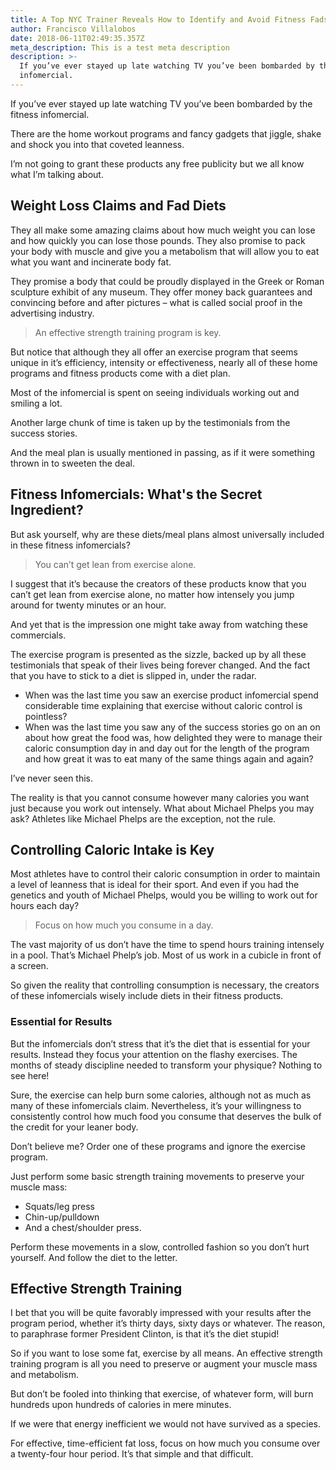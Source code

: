 ```yaml
---
title: A Top NYC Trainer Reveals How to Identify and Avoid Fitness Fads
author: Francisco Villalobos
date: 2018-06-11T02:49:35.357Z
meta_description: This is a test meta description
description: >-
  If you’ve ever stayed up late watching TV you’ve been bombarded by the fitness
  infomercial.
---
```

If you’ve ever stayed up late watching TV you’ve been bombarded by the fitness infomercial. 

There are the home workout programs and fancy gadgets that jiggle, shake and shock you into that coveted leanness.  

I’m not going to grant these products any free publicity but we all know what I’m talking about.

## Weight Loss Claims and Fad Diets

They all make some amazing claims about how much weight you can lose and how quickly you can lose those pounds.  They also promise to pack your body with muscle and give you a metabolism that will allow you to eat what you want and incinerate body fat.  

They promise a body that could be proudly displayed in the Greek or Roman sculpture exhibit of any museum.  They offer money back guarantees and convincing before and after pictures – what is called social proof in the advertising industry.

> An effective strength training program is key.

But notice that although they all offer an exercise program that seems unique in it’s efficiency, intensity or effectiveness, nearly all of these home programs and fitness products come with a diet plan.  

Most of the infomercial is spent on seeing individuals working out and smiling a lot.  

Another large chunk of time is taken up by the testimonials from the success stories.  

And the meal plan is usually mentioned in passing, as if it were something thrown in to sweeten the deal.

## Fitness Infomercials: What's the Secret Ingredient?

But ask yourself, why are these diets/meal plans almost universally included in these fitness infomercials?  

> You can’t get lean from exercise alone.

I suggest that it’s because the creators of these products know that you can’t get lean from exercise alone, no matter how intensely you jump around for twenty minutes or an hour.  

And yet that is the impression one might take away from watching these commercials.  

The exercise program is presented as the sizzle, backed up by all these testimonials that speak of their lives being forever changed.  And the fact that you have to stick to a diet is slipped in, under the radar.

* When was the last time you saw an exercise product infomercial spend considerable time explaining that exercise without caloric control is pointless?  
* When was the last time you saw any of the success stories go on an on about how great the food was, how delighted they were to manage their caloric consumption day in and day out for the length of the program and how great it was to eat many of the same things again and again? 

 I’ve never seen this.

The reality is that you cannot consume however many calories you want just because you work out intensely.  What about Michael Phelps you may ask?  Athletes like Michael Phelps are the exception, not the rule.  

## Controlling Caloric Intake is Key

Most athletes have to control their caloric consumption in order to maintain a level of leanness that is ideal for their sport.  And even if you had the genetics and youth of Michael Phelps, would you be willing to work out for hours each day?  

> Focus on how much you consume in a day.

The vast majority of us don’t have the time to spend hours training intensely in a pool.  That’s Michael Phelp’s job.  Most of us work in a cubicle in front of a screen.

So given the reality that controlling consumption is necessary, the creators of these infomercials wisely include diets in their fitness products.

### Essential for Results

But the infomercials don’t stress that it’s the diet that is essential for your results. Instead they focus your attention on the flashy exercises. The months of steady discipline needed to transform your physique? Nothing to see here!

Sure, the exercise can help burn some calories, although not as much as many of these infomercials claim.  Nevertheless, it’s your willingness to consistently control how much food you consume that deserves the bulk of the credit for your leaner body.

Don’t believe me?  Order one of these programs and ignore the exercise program.  

Just perform some basic strength training movements to preserve your muscle mass: 

* Squats/leg press
* Chin-up/pulldown
* And a chest/shoulder press.  

Perform these movements in a slow, controlled fashion so you don’t hurt yourself.  And follow the diet to the letter.  

## Effective Strength Training

I bet that you will be quite favorably impressed with your results after the program period, whether it’s thirty days, sixty days or whatever. The reason, to paraphrase former President Clinton, is that it’s the diet stupid!

So if you want to lose some fat, exercise by all means. An effective strength training program is all you need to preserve or augment your muscle mass and metabolism.

But don’t be fooled into thinking that exercise, of whatever form, will burn hundreds upon hundreds of calories in mere minutes.  

If we were that energy inefficient we would not have survived as a species.  

For effective, time-efficient fat loss, focus on how much you consume over a twenty-four hour period. It’s that simple and that difficult.
